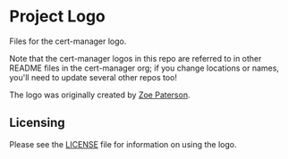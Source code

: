 # Project Logo

Files for the cert-manager logo.

Note that the cert-manager logos in this repo are referred to in other README files in the cert-manager org;
if you change locations or names, you'll need to update several other repos too!

The logo was originally created by [Zoe Paterson](https://www.zoepatersonmedia.com/).

## Licensing

Please see the [LICENSE](./LICENSE) file for information on using the logo.
